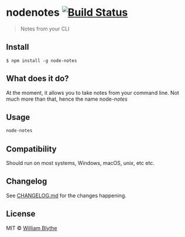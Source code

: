 # nodenotes [![Build Status](https://travis-ci.org/willyb321/node-notes.svg?branch=master)](https://travis-ci.org/willyb321/node-notes)

> Notes from your CLI


## Install

```
$ npm install -g node-notes
```
## What does it do?  
At the moment, it allows you to take notes from your command line. Not much more than that, hence the name node-*notes*


## Usage

```sh
node-notes
```

## Compatibility  
Should run on most systems, Windows, macOS, unix, etc etc.

## Changelog  
See [CHANGELOG.md](https://github.com/willyb321/npm_cards/blob/master/CHANGELOG.md) for the changes happening.

## License

MIT © [William Blythe](https://tehsuperwilly.tech)
